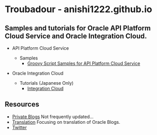 # Troubadour - anishi1222.github.io

## Samples and tutorials for Oracle API Platform Cloud Service and Oracle Integration Cloud.

- API Platform Cloud Service
  - Samples
    - [Groovy Script Samples for API Platform Cloud Service](https://anishi1222.github.io/api-groovy)

- Oracle Integration Cloud
  - Tutorials (Japanese Only)
    - [Integration Cloud](https://anishi1222.github.io/IntegrationCloud)

## Resources

- [Private Blogs](https://anishi1222.com/)
  Not frequently updated...
- [Translation](https://orablogs-jp.blogspot.com/)
  Focusing on translation of Oracle Blogs.
- [Twitter](https://twitter.com/OraBlogs_jp)
